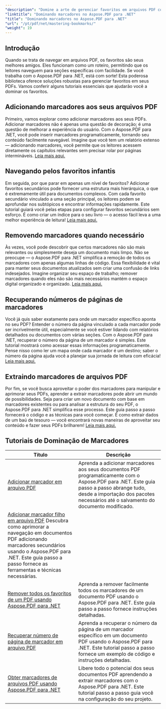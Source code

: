 ```yaml
---
"description": "Domine a arte de gerenciar favoritos em arquivos PDF com o Aspose.PDF para .NET. Nossos tutoriais abordam tudo, desde adicionar até remover favoritos sem complicações."
"linktitle": "Dominando marcadores no Aspose.PDF para .NET"
"title": "Dominando marcadores no Aspose.PDF para .NET"
"url": "/pt/pdf/net/mastering-bookmarks/"
"weight": 19
---
```


## Introdução

Quando se trata de navegar em arquivos PDF, os favoritos são seus melhores amigos. Eles funcionam como um roteiro, permitindo que os leitores naveguem para seções específicas com facilidade. Se você trabalha com o Aspose.PDF para .NET, está com sorte! Esta poderosa biblioteca oferece soluções robustas para gerenciar favoritos em seus PDFs. Vamos conferir alguns tutoriais essenciais que ajudarão você a dominar os favoritos.

## Adicionando marcadores aos seus arquivos PDF

Primeiro, vamos explorar como adicionar marcadores aos seus PDFs. Adicionar marcadores não é apenas uma questão de decoração; é uma questão de melhorar a experiência do usuário. Com o Aspose.PDF para .NET, você pode inserir marcadores programaticamente, tornando seu conteúdo facilmente navegável. Imagine que você tem um relatório extenso — adicionando marcadores, você permite que os leitores acessem diretamente os capítulos relevantes sem precisar rolar por páginas intermináveis. [Leia mais aqui.](./adding-bookmark/)

## Navegando pelos favoritos infantis

Em seguida, por que parar em apenas um nível de favoritos? Adicionar favoritos secundários pode fornecer uma estrutura mais hierárquica, o que é extremamente útil para documentos complexos. Com cada favorito secundário vinculado a uma seção principal, os leitores podem se aprofundar nos subtópicos e encontrar informações rapidamente. Este tutorial guiará você pelas etapas para configurar favoritos secundários sem esforço. É como criar um índice para o seu livro — o acesso fácil leva a uma melhor experiência de leitura! [Leia mais aqui.](./adding-child-bookmark/)

## Removendo marcadores quando necessário

Às vezes, você pode descobrir que certos marcadores não são mais relevantes ou simplesmente deseja um documento mais limpo. Não se preocupe — o Aspose.PDF para .NET simplifica a remoção de todos os marcadores com apenas algumas linhas de código. Essa flexibilidade é vital para manter seus documentos atualizados sem criar uma confusão de links indesejados. Imagine organizar seu espaço de trabalho; remover marcadores quando eles não são mais necessários mantém o espaço digital organizado e organizado. [Leia mais aqui.](./remove-all-bookmarks/)

## Recuperando números de páginas de marcadores

Você já quis saber exatamente para onde um marcador específico aponta no seu PDF? Entender o número da página vinculado a cada marcador pode ser incrivelmente útil, especialmente se você estiver lidando com relatórios detalhados ou documentos com várias seções. Com o Aspose.PDF para .NET, recuperar o número da página de um marcador é simples. Este tutorial mostrará como acessar essas informações programaticamente. Pense nisso como ler um mapa onde cada marcador é um destino; saber o número da página ajuda você a planejar sua jornada de leitura com eficácia! [Leia mais aqui.](./retrieve-bookmark-page-number/)

## Extraindo marcadores de arquivos PDF

Por fim, se você busca aproveitar o poder dos marcadores para manipular e aprimorar seus PDFs, aprender a extrair marcadores pode abrir um mundo de possibilidades. Seja para criar um novo documento com base em marcadores existentes ou para analisar a estrutura do seu PDF, o Aspose.PDF para .NET simplifica esse processo. Este guia passo a passo fornecerá o código e as técnicas para você começar. É como extrair dados de um baú de tesouro — você encontrará novas maneiras de aproveitar seu conteúdo e fazer seus PDFs brilharem! [Leia mais aqui.](./get-bookmarks-from-pdf-files/)

## Tutoriais de Dominação de Marcadores
| Título | Descrição |
| --- | --- | 
| [Adicionar marcador em arquivo PDF](./adding-bookmark/) | Aprenda a adicionar marcadores aos seus documentos PDF programaticamente com o Aspose.PDF para .NET. Este guia passo a passo abrange tudo, desde a importação dos pacotes necessários até o salvamento do documento modificado. |  
| [Adicionar marcador filho em arquivo PDF](./adding-child-bookmark/) Descubra como aprimorar a navegação em documentos PDF adicionando marcadores secundários usando o Aspose.PDF para .NET. Este guia passo a passo fornece as ferramentas e técnicas necessárias. |  
| [Remover todos os favoritos de um PDF usando Aspose.PDF para .NET](./remove-all-bookmarks/) | Aprenda a remover facilmente todos os marcadores de um documento PDF usando o Aspose.PDF para .NET. Este guia passo a passo fornece instruções detalhadas. |  
| [Recuperar número de página de marcador em arquivo PDF](./retrieve-bookmark-page-number/) | Aprenda a recuperar o número da página de um marcador específico em um documento PDF usando o Aspose.PDF para .NET. Este tutorial passo a passo fornece um exemplo de código e instruções detalhadas. |  
| [Obter marcadores de arquivos PDF usando Aspose.PDF para .NET](./get-bookmarks-from-pdf-files/) | Libere todo o potencial dos seus documentos PDF aprendendo a extrair marcadores com o Aspose.PDF para .NET. Este tutorial passo a passo guia você na configuração do seu projeto. |